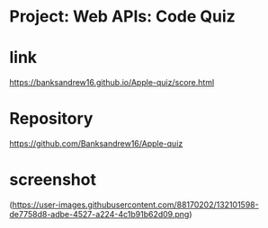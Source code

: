 # Project: Web APIs: Code Quiz

# link
 https://banksandrew16.github.io/Apple-quiz/score.html

 # Repository
 https://github.com/Banksandrew16/Apple-quiz 
 
 # screenshot
 (https://user-images.githubusercontent.com/88170202/132101598-de7758d8-adbe-4527-a224-4c1b91b62d09.png)
